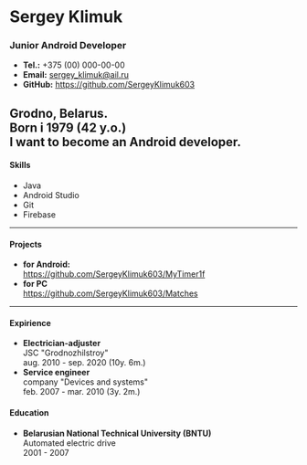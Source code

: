 # Sergey Klimuk
### Junior Android Developer
* __Tel.:__ +375 (00) 000-00-00 
* __Email:__ sergey_klimuk@ail.ru
* __GitHub:__ https://github.com/SergeyKlimuk603  
  
  
Grodno, Belarus.  
Born i 1979 (42 y.o.)  
I want to become an Android developer.
---
#### __Skills__
* Java
* Android Studio
* Git
* Firebase
---
#### Projects
* __for Android:__  
https://github.com/SergeyKlimuk603/MyTimer1f
* __for PC__  
https://github.com/SergeyKlimuk603/Matches
---
#### Expirience  
* __Electrician-adjuster__  
JSC "Grodnozhilstroy"  
aug. 2010 - sep. 2020 (10y. 6m.)  
* __Service engineer__  
company "Devices and systems"  
feb. 2007 - mar. 2010 (3y. 2m.)  
 
#### Education  
* __Belarusian National Technical University (BNTU)__  
Automated electric drive  
2001 - 2007  
